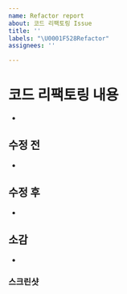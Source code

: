 ```yaml
---
name: Refactor report
about: 코드 리팩토링 Issue
title: ''
labels: "\U0001F528Refactor"
assignees: ''

---
```


# 코드 리팩토링 내용
-

## 수정 전
-

## 수정 후
-  


## 소감
- 

### 스크린샷
